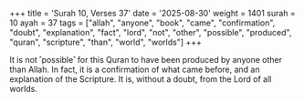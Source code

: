 +++
title = 'Surah 10, Verses 37'
date = '2025-08-30'
weight = 1401
surah = 10
ayah = 37
tags = ["allah", "anyone", "book", "came", "confirmation", "doubt", "explanation", "fact", "lord", "not", "other", "possible", "produced", "quran", "scripture", "than", "world", "worlds"]
+++

It is not ˹possible˺ for this Quran to have been produced by anyone other than Allah. In fact, it is a confirmation of what came before, and an explanation of the Scripture. It is, without a doubt, from the Lord of all worlds.